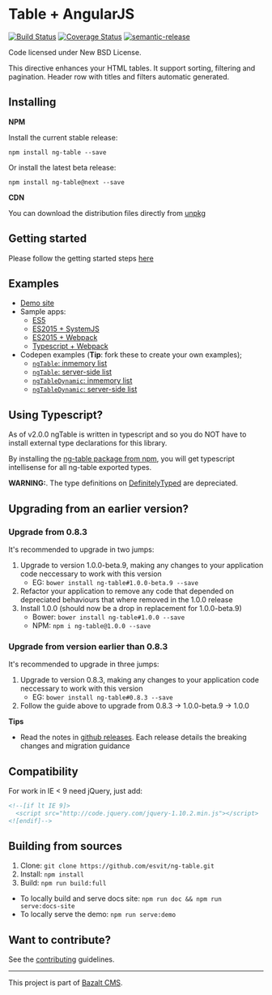 Table + AngularJS
=================
[![Build Status](https://travis-ci.org/esvit/ng-table.svg)](https://travis-ci.org/esvit/ng-table) [![Coverage Status](https://coveralls.io/repos/esvit/ng-table/badge.png)](https://coveralls.io/r/esvit/ng-table)
[![semantic-release](https://img.shields.io/badge/%20%20%F0%9F%93%A6%F0%9F%9A%80-semantic--release-e10079.svg)](https://github.com/semantic-release/semantic-release)

Code licensed under New BSD License.

This directive enhances your HTML tables. It support sorting, filtering and pagination.
Header row with titles and filters automatic generated.


## Installing

**NPM**

Install the current stable release:
```
npm install ng-table --save
```
Or install the latest beta release:
```
npm install ng-table@next --save
```

**CDN**

You can download the distribution files directly from [unpkg](https://unpkg.com/ng-table/bundles/)


## Getting started

Please follow the getting started steps [here](http://ng-table.com/)


## Examples

* [Demo site](http://ng-table.com/)
* Sample apps:
    * [ES5](demo-apps/es5/readme.md)
    * [ES2015 + SystemJS](demo-apps/es6-systemjs/readme.md)
    * [ES2015 + Webpack](demo-apps/es6-webpack/readme.md)
    * [Typescript + Webpack](demo-apps/ts-webpack/readme.md)
* Codepen examples (**Tip**: fork these to create your own examples);
    * [`ngTable`: inmemory list](http://codepen.io/christianacca/pen/VLqVeo?editors=101)
    * [`ngTable`: server-side list](http://codepen.io/christianacca/pen/VLqqjP?editors=101)
    * [`ngTableDynamic`: inmemory list](http://codepen.io/christianacca/pen/jPxgzY?editors=101)
    * [`ngTableDynamic`: server-side list](http://codepen.io/christianacca/pen/JdwwrR/?editors=101)


## Using Typescript?

As of v2.0.0 ngTable is written in typescript and so you do NOT have to install external type declarations for this library.

By installing the [ng-table package from npm](https://www.npmjs.com/package/ng-table), you will get typescript intellisense for all ng-table exported types.

**WARNING:**. The type definitions on [DefinitelyTyped](https://github.com/DefinitelyTyped/DefinitelyTyped/tree/master/ng-table) are depreciated.


## Upgrading from an earlier version?

### Upgrade from 0.8.3

It's recommended to upgrade in two jumps:

1. Upgrade to version 1.0.0-beta.9, making any changes to your application code neccessary to work with this version
    * EG: `bower install ng-table#1.0.0-beta.9 --save`
2. Refactor your application to remove any code that depended on depreciated behaviours that where removed in the 1.0.0 release
3. Install 1.0.0 (should now be a drop in replacement for 1.0.0-beta.9)
    * Bower: `bower install ng-table#1.0.0 --save`
    * NPM: `npm i ng-table@1.0.0 --save`


### Upgrade from version earlier than 0.8.3

It's recommended to upgrade in three jumps:

1. Upgrade to version 0.8.3, making any changes to your application code neccessary to work with this version
    * EG: `bower install ng-table#0.8.3 --save`
3. Follow the guide above to upgrade from 0.8.3 -> 1.0.0-beta.9 -> 1.0.0

**Tips**
* Read the notes in [github releases](https://github.com/esvit/ng-table/releases). Each release details the breaking changes and migration guidance


## Compatibility

For work in IE < 9 need jQuery, just add:
```html
<!--[if lt IE 9]>
  <script src="http://code.jquery.com/jquery-1.10.2.min.js"></script>
<![endif]-->
```


## Building from sources

1. Clone: `git clone https://github.com/esvit/ng-table.git`
2. Install: `npm install` 
3. Build: `npm run build:full`

* To locally build and serve docs site: `npm run doc && npm run serve:docs-site`
* To locally serve the demo: `npm run serve:demo`


## Want to contribute?

See the [contributing](CONTRIBUTING.md) guidelines.

---

This project is part of [Bazalt CMS](http://bazalt-cms.com/).
